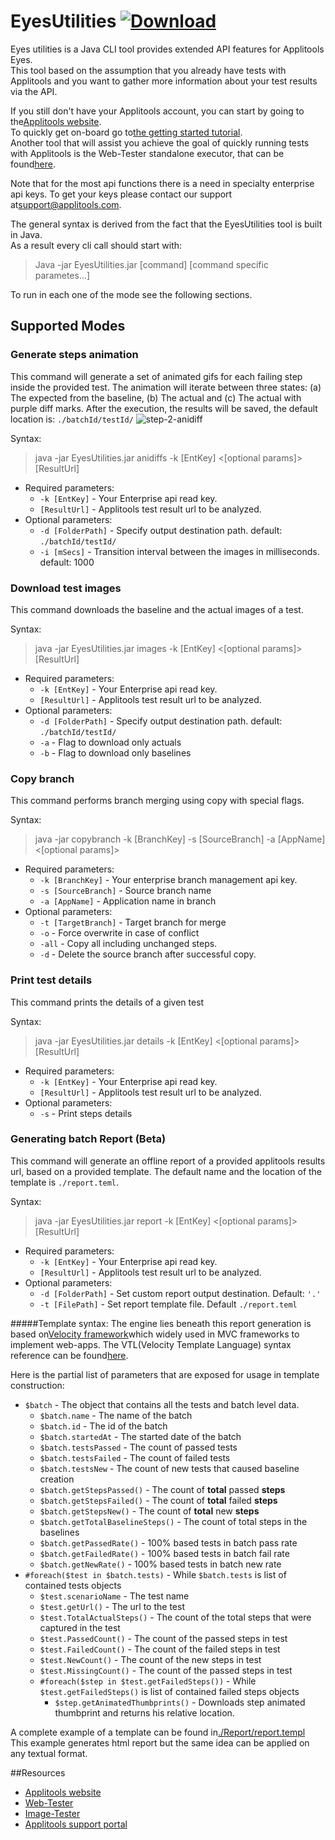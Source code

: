 # EyesUtilities [ ![Download](https://api.bintray.com/packages/yanirta/generic/EyesUtilities/images/download.svg?version=0.0.7b) ](https://bintray.com/yanirta/generic/EyesUtilities/0.0.7b/link)
Eyes utilities is a Java CLI tool provides extended API features for Applitools Eyes.  
This tool based on the assumption that you already have tests with Applitools
and you want to gather more information about your test results via the API.

If you still don't have your Applitools account,
you can start by going to the[Applitools website](https://applitools.com).  
To quickly get on-board go to[the getting started tutorial](https://applitools.com/resources/tutorial).  
Another tool that will assist you achieve the goal of quickly running tests with
Applitools is the Web-Tester standalone executor, that can be found[here](https://github.com/yanirta/WebTester).

Note that for the most api functions there is a need in specialty enterprise api keys.
To get your keys please contact our support at[support@applitools.com](mailto:support@applitools.com).

The general syntax is derived from the fact that the EyesUtilities tool is built in Java.  
As a result every cli call should start with:
>Java -jar EyesUtilities.jar [command] [command specific parametes...]

To run in each one of the mode see the following sections.
## Supported Modes

### Generate steps animation
This command will generate a set of animated gifs for each failing step inside the provided test.
The animation will iterate between three states: (a) The expected from the baseline, (b) The actual and (c) The actual with purple diff marks.
After the execution, the results will be saved, the default location is: `./batchId/testId/`
![step-2-anidiff](https://user-images.githubusercontent.com/6667420/28462429-df68b3fc-6e23-11e7-89d7-4827acde2769.gif)

Syntax:
> java -jar EyesUtilities.jar anidiffs -k [EntKey] <[optional params]> [ResultUrl]
+ Required parameters:
    + `-k [EntKey]` - Your Enterprise api read key.
    + `[ResultUrl]` - Applitools test result url to be analyzed.
+ Optional parameters:
    + `-d [FolderPath]` - Specify output destination path. default: `./batchId/testId/`
    + `-i [mSecs]` - Transition interval between the images in milliseconds. default: 1000

### Download test images
This command downloads the baseline and the actual images of a test.

Syntax:
> java -jar EyesUtilities.jar images -k [EntKey] <[optional params]> [ResultUrl]

+ Required parameters:
    + `-k [EntKey]` - Your Enterprise api read key.
    + `[ResultUrl]` - Applitools test result url to be analyzed.
 + Optional parameters:   
     + `-d [FolderPath]` - Specify output destination path. default: `./batchId/testId/`
     + `-a` - Flag to download only actuals
     + `-b` - Flag to download only baselines

### Copy branch
This command performs branch merging using copy with special flags.

Syntax:
> java -jar copybranch -k [BranchKey] -s [SourceBranch] -a [AppName] <[optional params]> 

+ Required parameters:
    + `-k [BranchKey]` - Your enterprise branch management api key.
    + `-s [SourceBranch]` - Source branch name
    + `-a [AppName]` - Application name in branch
+ Optional parameters:
    + `-t [TargetBranch]` - Target branch for merge
    + `-o` - Force overwrite in case of conflict
    + `-all` - Copy all including unchanged steps.
    + `-d` - Delete the source branch after successful copy.
    
### Print test details
This command prints the details of a given test

Syntax:
> java -jar EyesUtilities.jar details -k [EntKey] <[optional params]> [ResultUrl]
+ Required parameters:
    + `-k [EntKey]` - Your Enterprise api read key.
    + `[ResultUrl]` - Applitools test result url to be analyzed.
+ Optional parameters:
    + `-s` - Print steps details
    
### Generating batch Report (Beta)

This command will generate an offline report of a provided applitools results url,
based on a provided template.
The default name and the location of the template is `./report.teml`.

Syntax:
> java -jar EyesUtilities.jar report -k [EntKey] <[optional params]> [ResultUrl]

+ Required parameters:
    + `-k [EntKey]` - Your Enterprise api read key.
    + `[ResultUrl]` - Applitools test result url to be analyzed.
+ Optional parameters:
    + `-d [FolderPath]` - Set custom report output destination. Default: `'.'`
    + `-t [FilePath]` - Set report template file. Default `./report.teml`
    
#####Template syntax:
The engine lies beneath this report generation is based on[Velocity framework]()which widely used in MVC frameworks to implement web-apps.
The VTL(Velocity Template Language) syntax reference can be found[here](http://velocity.apache.org/engine/1.7/vtl-reference.html).   

Here is the partial list of parameters that are exposed for usage in template construction:
+ `$batch` - The object that contains all the tests and batch level data.
    + `$batch.name` - The name of the batch
    + `$batch.id` - The id of the batch
    + `$batch.startedAt` - The started date of the batch
    + `$batch.testsPassed` - The count of passed tests
    + `$batch.testsFailed` - The count of failed tests
    + `$batch.testsNew` - The count of new tests that caused baseline creation
    + `$batch.getStepsPassed()` - The count of __total__ passed __steps__
    + `$batch.getStepsFailed()` - The count of __total__ failed __steps__
    + `$batch.getStepsNew()` - The count of __total__ new __steps__
    + `$batch.getTotalBaselineSteps()` - The count of total steps in the baselines
    + `$batch.getPassedRate()` - 100% based tests in batch pass rate
    + `$batch.getFailedRate()` - 100% based tests in batch fail rate
    + `$batch.getNewRate()` - 100% based tests in batch new rate
+ `#foreach($test in $batch.tests)` - While `$batch.tests` is list of contained tests objects
    + `$test.scenarioName` - The test name
    + `$test.getUrl()` - The url to the test
    + `$test.TotalActualSteps()` - The count of the total steps that were captured in the test
    + `$test.PassedCount()` - The count of the passed steps in test
    + `$test.FailedCount()` - The count of the failed steps in test
    + `$test.NewCount()` - The count of the new steps in test
    + `$test.MissingCount()` - The count of the passed steps in test
    + `#foreach($step in $test.getFailedSteps())` - While `$test.getFailedSteps()` is list of contained failed steps objects
        + `$step.getAnimatedThumbprints()` - Downloads step animated thumbprint and returns his relative location.
        
A complete example of a template can be found in[./Report/report.templ](https://github.com/yanirta/EyesUtilities/blob/master/Report/report.templ)  
This example generates html report but the same idea can be applied on any textual format.

##Resources
+ [Applitools website](https://applitools.com)
+ [Web-Tester](https://github.com/yanirta/WebTester)
+ [Image-Tester](https://github.com/yanirta/ImageTester)
+ [Applitools support portal](http://support.applitools.com/)